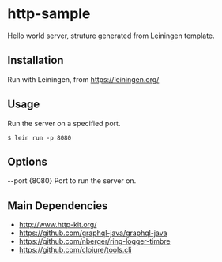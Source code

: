 # http-sample

Hello world server, struture generated from Leiningen template.

## Installation

Run with Leiningen, from https://leiningen.org/

## Usage

Run the server on a specified port.

    $ lein run -p 8080

## Options

--port {8080} Port to run the server on.

## Main Dependencies

 - http://www.http-kit.org/
 - https://github.com/graphql-java/graphql-java
 - https://github.com/nberger/ring-logger-timbre
 - https://github.com/clojure/tools.cli
